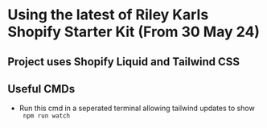 # Using the latest of Riley Karls Shopify Starter Kit (From 30 May 24)
## Project uses Shopify Liquid and Tailwind CSS
## Useful CMDs
<ul>
  <li> <div>Run this cmd in a seperated terminal allowing tailwind updates to show
</div>
<code> npm run watch</code>
</li>
</ul> 
